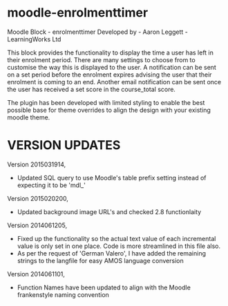 moodle-enrolmenttimer
=====================

Moodle Block - enrolmenttimer
Developed by - Aaron Leggett - LearningWorks Ltd

This block provides the functionality to display the time a user has left in their enrolment period. There are many settings to choose from to customise the way this is displayed to the user. A notification can be sent on a set period before the enrolment expires advising the user that their enrolment is coming to an end. Another email notification can be sent once the user has received a set score in the course_total score.

The plugin has been developed with limited styling to enable the best possible base for theme overrides to align the design with your existing moodle theme.


VERSION UPDATES
===============
Version 2015031914,
- Updated SQL query to use Moodle's table prefix setting instead of expecting it to be 'mdl_'

Version 2015020200,
- Updated background image URL's and checked 2.8 functionlaity

Version 2014061205,
- Fixed up the functionality so the actual text value of each incremental
value is only set in one place. Code is more streamlined in this file
also.
- As per the request of 'German Valero', I have added the remaining
strings to the langfile for easy AMOS language conversion

Version 2014061101,
- Function Names have been updated to align with the Moodle frankenstyle naming convention